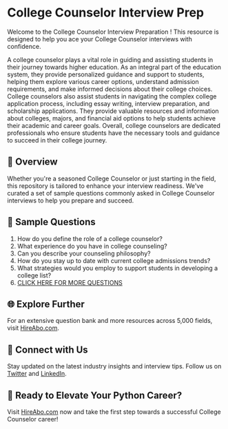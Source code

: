 # College Counselor Interview Prep

Welcome to the College Counselor Interview Preparation ! This resource is designed to help you ace your College Counselor interviews with confidence.

A college counselor plays a vital role in guiding and assisting students in their journey towards higher education. As an integral part of the education system, they provide personalized guidance and support to students, helping them explore various career options, understand admission requirements, and make informed decisions about their college choices. College counselors also assist students in navigating the complex college application process, including essay writing, interview preparation, and scholarship applications. They provide valuable resources and information about colleges, majors, and financial aid options to help students achieve their academic and career goals. Overall, college counselors are dedicated professionals who ensure students have the necessary tools and guidance to succeed in their college journey.

## 🚀 Overview

Whether you're a seasoned College Counselor or just starting in the field, this repository is tailored to enhance your interview readiness. We've curated a set of sample questions commonly asked in College Counselor interviews to help you prepare and succeed.

## 📝 Sample Questions

1. How do you define the role of a college counselor?
2. What experience do you have in college counseling?
3. Can you describe your counseling philosophy?
4. How do you stay up to date with current college admissions trends?
5. What strategies would you employ to support students in developing a college list?
6. [CLICK HERE FOR MORE QUESTIONS](https://hireabo.com/job/4_2_2/College%20Counselor)

## 🌐 Explore Further

For an extensive question bank and more resources across 5,000 fields, visit [HireAbo.com](https://www.hireabo.com).

## 📱 Connect with Us

Stay updated on the latest industry insights and interview tips. Follow us on [Twitter](https://twitter.com/hireabo) and [LinkedIn](https://www.linkedin.com/in/hire-abo-3609972a8/).

## 🚀 Ready to Elevate Your Python Career?

Visit [HireAbo.com](https://www.hireabo.com) now and take the first step towards a successful College Counselor career!
